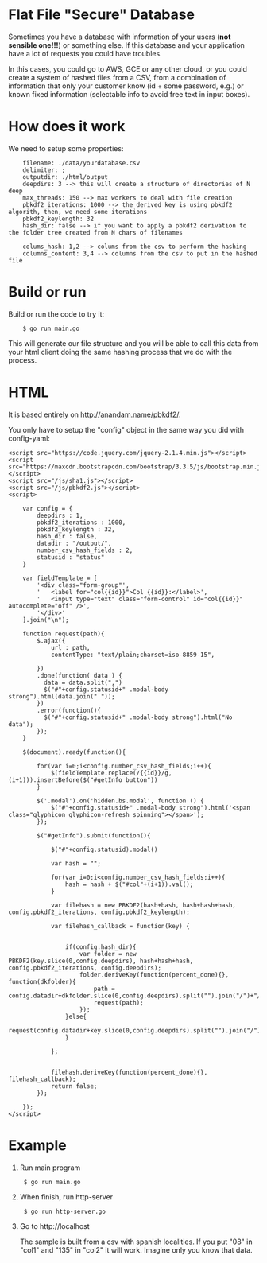 # Flat File "Secure" Database

Sometimes you have a database with information of your users (**not sensible one!!!**) or something else. If this database and your application have a lot of requests you could have troubles.

In this cases, you could go to AWS, GCE or any other cloud, or you could create a system of hashed files from a CSV, from a combination of information that only your customer know (id + some password, e.g.) or known fixed information (selectable info to avoid free text in input boxes).

# How does it work

We need to setup some properties:

		filename: ./data/yourdatabase.csv
		delimiter: ;
		outputdir: ./html/output
		deepdirs: 3 --> this will create a structure of directories of N deep
		max_threads: 150 --> max workers to deal with file creation
		pbkdf2_iterations: 1000 --> the derived key is using pbkdf2 algorith, then, we need some iterations 
		pbkdf2_keylength: 32 
		hash_dir: false --> if you want to apply a pbkdf2 derivation to the folder tree created from N chars of filenames

		colums_hash: 1,2 --> colums from the csv to perform the hashing
		columns_content: 3,4 --> columns from the csv to put in the hashed file


# Build or run

Build or run the code to try it:

		$ go run main.go


This will generate our file structure and you will be able to call this data from your html client doing the same hashing process that we do with the process.

# HTML

It is based entirely on http://anandam.name/pbkdf2/.

You only have to setup the "config" object in the same way you did with config-yaml:

	<script src="https://code.jquery.com/jquery-2.1.4.min.js"></script>
	<script src="https://maxcdn.bootstrapcdn.com/bootstrap/3.3.5/js/bootstrap.min.js"></script>
	<script src="/js/sha1.js"></script>
	<script src="/js/pbkdf2.js"></script>
	<script>

		var config = {
			deepdirs : 1,
			pbkdf2_iterations : 1000,
			pbkdf2_keylength : 32,
			hash_dir : false,
			datadir : "/output/",
			number_csv_hash_fields : 2,
			statusid : "status"	
		}

		var fieldTemplate = [
			'<div class="form-group"',
			'	<label for="col{{id}}">Col {{id}}:</label>',
			'	<input type="text" class="form-control" id="col{{id}}" autocomplete="off" />',
			'</div>'
		].join("\n");

		function request(path){
			$.ajax({
				url : path,
		       	contentType: "text/plain;charset=iso-8859-15",

			})
			.done(function( data ) {
			  data = data.split(",")
			  $("#"+config.statusid+" .modal-body strong").html(data.join(" "));
			})
			.error(function(){
			  $("#"+config.statusid+" .modal-body strong").html("No data");
			});
		}

		$(document).ready(function(){

			for(var i=0;i<config.number_csv_hash_fields;i++){
				$(fieldTemplate.replace(/{{id}}/g,(i+1))).insertBefore($("#getInfo button"))
			}

			$('.modal').on('hidden.bs.modal', function () {
				$("#"+config.statusid+" .modal-body strong").html('<span class="glyphicon glyphicon-refresh spinning"></span>');
			});

			$("#getInfo").submit(function(){

   			    $("#"+config.statusid).modal()
				
				var hash = "";

				for(var i=0;i<config.number_csv_hash_fields;i++){
					hash = hash + $("#col"+(i+1)).val();
				}

				var filehash = new PBKDF2(hash+hash, hash+hash+hash, config.pbkdf2_iterations, config.pbkdf2_keylength);
								
				var filehash_callback = function(key) {
	    

					if(config.hash_dir){
						var folder = new PBKDF2(key.slice(0,config.deepdirs), hash+hash+hash, config.pbkdf2_iterations, config.deepdirs);
						folder.deriveKey(function(percent_done){}, function(dkfolder){
							path = config.datadir+dkfolder.slice(0,config.deepdirs).split("").join("/")+"/"+key;
							request(path);
						});
					}else{
						request(config.datadir+key.slice(0,config.deepdirs).split("").join("/")+"/"+key)
					}

				};


				filehash.deriveKey(function(percent_done){}, filehash_callback);
				return false;
			});

		});
	</script>


# Example

1. Run main program
		
		$ go run main.go

1. When finish, run http-server

		$ go run http-server.go

1. Go to http://localhost

	The sample is built from a csv with spanish localities. If you put "08" in "col1" and "135" in "col2" it will work. Imagine only you know that data. 

